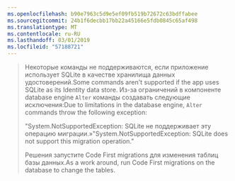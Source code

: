 ```yaml
---
ms.openlocfilehash: b90e7963c5d9e5ef09fb519b72672c63bdffabee
ms.sourcegitcommit: 24b1f6decbb17bb22a45166e5fdb0845c65af498
ms.translationtype: MT
ms.contentlocale: ru-RU
ms.lasthandoff: 03/01/2019
ms.locfileid: "57188721"
---
```

> <span data-ttu-id="eeea8-101">Некоторые команды не поддерживаются, если приложение использует SQLite в качестве хранилища данных удостоверений.</span><span class="sxs-lookup"><span data-stu-id="eeea8-101">Some commands aren't supported if the app uses SQLite as its Identity data store.</span></span> <span data-ttu-id="eeea8-102">Из-за ограничений в компоненте database engine `Alter` команды создавать следующие исключения:</span><span class="sxs-lookup"><span data-stu-id="eeea8-102">Due to limitations in the database engine, `Alter` commands throw the following exception:</span></span>
>
> <span data-ttu-id="eeea8-103">"System.NotSupportedException: SQLite не поддерживает эту операцию миграции.»</span><span class="sxs-lookup"><span data-stu-id="eeea8-103">"System.NotSupportedException: SQLite does not support this migration operation."</span></span> 
>
> <span data-ttu-id="eeea8-104">Решения запустите Code First migrations для изменения таблиц базы данных.</span><span class="sxs-lookup"><span data-stu-id="eeea8-104">As a work around, run Code First migrations on the database to change the tables.</span></span>
